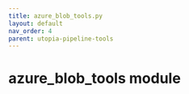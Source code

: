 ```yaml
---
title: azure_blob_tools.py
layout: default
nav_order: 4
parent: utopia-pipeline-tools
---
```


# azure_blob_tools module
